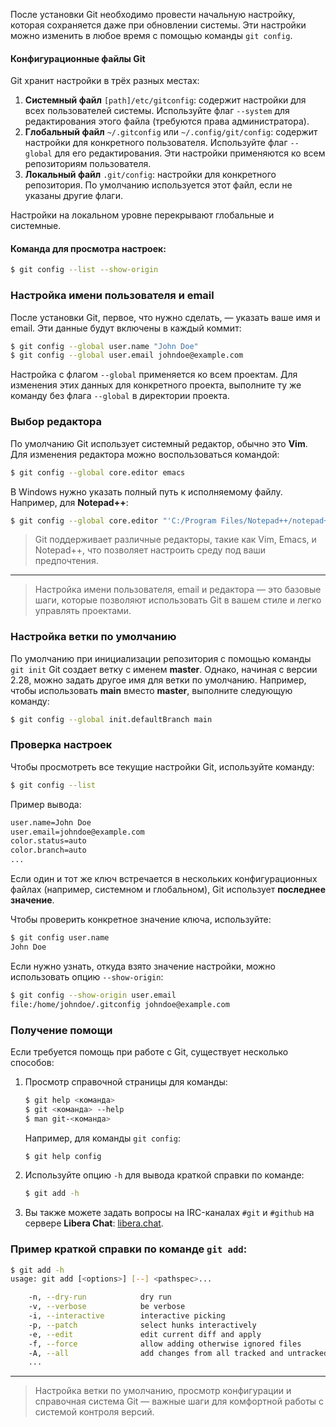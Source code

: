 
После установки Git необходимо провести начальную настройку, которая сохраняется даже при обновлении системы. Эти настройки можно изменить в любое время с помощью команды `git config`.

#### Конфигурационные файлы Git

Git хранит настройки в трёх разных местах:

1. **Системный файл** `[path]/etc/gitconfig`: содержит настройки для всех пользователей системы. Используйте флаг `--system` для редактирования этого файла (требуются права администратора).
2. **Глобальный файл** `~/.gitconfig` или `~/.config/git/config`: содержит настройки для конкретного пользователя. Используйте флаг `--global` для его редактирования. Эти настройки применяются ко всем репозиториям пользователя.
3. **Локальный файл** `.git/config`: настройки для конкретного репозитория. По умолчанию используется этот файл, если не указаны другие флаги.

Настройки на локальном уровне перекрывают глобальные и системные.

#### Команда для просмотра настроек:
```bash
$ git config --list --show-origin
```

### Настройка имени пользователя и email

После установки Git, первое, что нужно сделать, — указать ваше имя и email. Эти данные будут включены в каждый коммит:

```bash
$ git config --global user.name "John Doe"
$ git config --global user.email johndoe@example.com
```

Настройка с флагом `--global` применяется ко всем проектам. Для изменения этих данных для конкретного проекта, выполните ту же команду без флага `--global` в директории проекта.

### Выбор редактора

По умолчанию Git использует системный редактор, обычно это **Vim**. Для изменения редактора можно воспользоваться командой:

```bash
$ git config --global core.editor emacs
```

В Windows нужно указать полный путь к исполняемому файлу. Например, для **Notepad++**:

```bash
$ git config --global core.editor "'C:/Program Files/Notepad++/notepad++.exe' -multiInst -notabbar -nosession -noPlugin"
```

> Git поддерживает различные редакторы, такие как Vim, Emacs, и Notepad++, что позволяет настроить среду под ваши предпочтения.

---

> Настройка имени пользователя, email и редактора — это базовые шаги, которые позволяют использовать Git в вашем стиле и легко управлять проектами.


### Настройка ветки по умолчанию

По умолчанию при инициализации репозитория с помощью команды `git init` Git создает ветку с именем **master**. Однако, начиная с версии 2.28, можно задать другое имя для ветки по умолчанию. Например, чтобы использовать **main** вместо **master**, выполните следующую команду:

```bash
$ git config --global init.defaultBranch main
```

### Проверка настроек

Чтобы просмотреть все текущие настройки Git, используйте команду:

```bash
$ git config --list
```

Пример вывода:

```bash
user.name=John Doe
user.email=johndoe@example.com
color.status=auto
color.branch=auto
...
```

Если один и тот же ключ встречается в нескольких конфигурационных файлах (например, системном и глобальном), Git использует **последнее значение**.

Чтобы проверить конкретное значение ключа, используйте:

```bash
$ git config user.name
John Doe
```

Если нужно узнать, откуда взято значение настройки, можно использовать опцию `--show-origin`:

```bash
$ git config --show-origin user.email
file:/home/johndoe/.gitconfig johndoe@example.com
```

### Получение помощи

Если требуется помощь при работе с Git, существует несколько способов:

1. Просмотр справочной страницы для команды:
   ```bash
   $ git help <команда>
   $ git <команда> --help
   $ man git-<команда>
   ```

   Например, для команды `git config`:
   ```bash
   $ git help config
   ```

2. Используйте опцию `-h` для вывода краткой справки по команде:
   ```bash
   $ git add -h
   ```

3. Вы также можете задать вопросы на IRC-каналах `#git` и `#github` на сервере **Libera Chat**: [libera.chat](https://libera.chat/).

### Пример краткой справки по команде `git add`:

```bash
$ git add -h
usage: git add [<options>] [--] <pathspec>...

    -n, --dry-run            dry run
    -v, --verbose            be verbose
    -i, --interactive        interactive picking
    -p, --patch              select hunks interactively
    -e, --edit               edit current diff and apply
    -f, --force              allow adding otherwise ignored files
    -A, --all                add changes from all tracked and untracked files
    ...
``` 

---

> Настройка ветки по умолчанию, просмотр конфигурации и справочная система Git — важные шаги для комфортной работы с системой контроля версий.